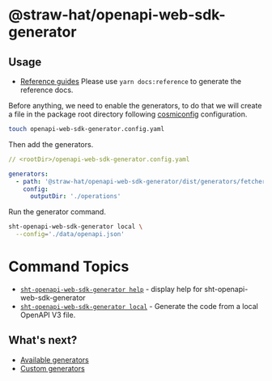 # @straw-hat/openapi-web-sdk-generator

## Usage

- [Reference guides](./docs/references/index.html) Please use `yarn docs:reference`
  to generate the reference docs.

Before anything, we need to enable the generators, to do that we will create a
file in the package root directory following [cosmiconfig](https://www.npmjs.com/package/cosmiconfig)
configuration.

```bash
touch openapi-web-sdk-generator.config.yaml
```

Then add the generators.

```yaml
// <rootDir>/openapi-web-sdk-generator.config.yaml

generators:
  - path: '@straw-hat/openapi-web-sdk-generator/dist/generators/fetcher'
    config:
      outputDir: './operations'
```

Run the generator command.

```bash
sht-openapi-web-sdk-generator local \
  --config='./data/openapi.json'
```

<!-- commands -->

# Command Topics

- [`sht-openapi-web-sdk-generator help`](docs/commands/help.md) - display help for sht-openapi-web-sdk-generator
- [`sht-openapi-web-sdk-generator local`](docs/commands/local.md) - Generate the code from a local OpenAPI V3 file.

<!-- commandsstop -->

## What's next?

- [Available generators](./docs/available-generators.md)
- [Custom generators](./docs/custom-generators.md)
